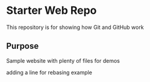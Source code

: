 # Starter Web Repo

This repository is for showing how Git and GitHub work

## Purpose

Sample website with plenty of files for demos

adding a line for rebasing example
